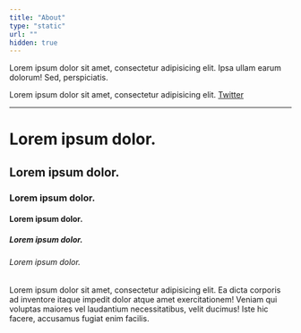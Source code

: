 ```yaml
---
title: "About"
type: "static"
url: ""
hidden: true
---
```


Lorem ipsum dolor sit amet, consectetur adipisicing elit. Ipsa ullam earum dolorum! Sed, perspiciatis.

Lorem ipsum dolor sit amet, consectetur adipisicing elit. <a href="https://twitter.com">Twitter</a>

---

# Lorem ipsum dolor.

## Lorem ipsum dolor.

### Lorem ipsum dolor.

#### Lorem ipsum dolor.

##### Lorem ipsum dolor.

###### Lorem ipsum dolor.

Lorem ipsum dolor sit amet, consectetur adipisicing elit. Ea dicta corporis ad inventore itaque impedit dolor atque amet exercitationem! Veniam qui voluptas maiores vel laudantium necessitatibus, velit ducimus! Iste hic facere, accusamus fugiat enim facilis.
